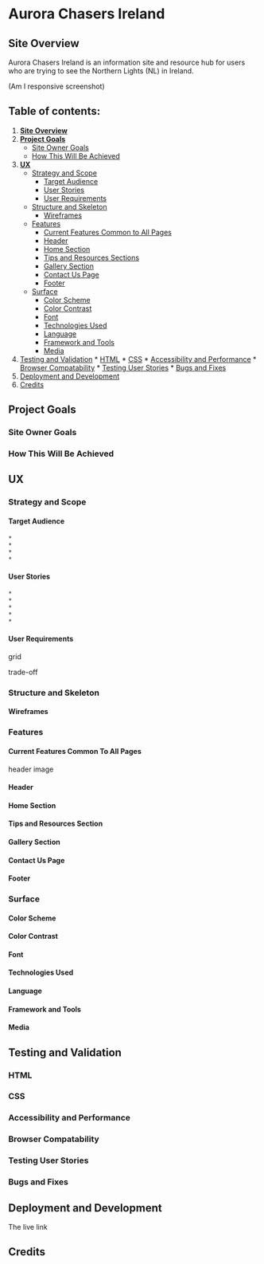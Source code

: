# Aurora Chasers Ireland

## Site Overview
Aurora Chasers Ireland is an information site and resource hub for users who are trying to see the Northern Lights (NL) in Ireland. 

(Am I responsive screenshot)

## Table of contents:
1. [**Site Overview**](#site-overview)
2. [**Project Goals**](#project-goals)
    * [Site Owner Goals](#site-owner-goals)
    * [How This Will Be Achieved](#how-this-will-be-achieved)
3. [**UX**](#ux)
    * [Strategy and Scope](#strategy-and-scope)
        * [Target Audience](#target-audience)
        * [User Stories](#user-stories)
        * [User Requirements](#user-requirements)
    * [Structure and Skeleton](#structure-and-skeleton)
        * [Wireframes](#wireframes)
    * [Features](#features)
        * [Current Features Common to All Pages](#current-features-common-to-all-pages)
        * [Header](#header)
        * [Home Section](#home-section)
        * [Tips and Resources Sections](#tips-and-resources-section)
        * [Gallery Section](#gallery-section)
        * [Contact Us Page](#contact-us-page)
        * [Footer](#footer)
    * [Surface](#surface)
        * [Color Scheme](#color-scheme)
        * [Color Contrast](#color-contrast)
        * [Font](#font)
        * [Technologies Used](#technologies-used)
        * [Language](#language)
        * [Framework and Tools](#framework-and-tools)
        * [Media](#media)
4. [Testing and Validation](#testing-and-validation)
        * [HTML](#html)
        * [CSS](#css)
        * [Accessibility and Performance](#accessibility-and-performance)
        * [Browser Compatability](#browser-compatability)
        * [Testing User Stories](#testing-user-stories)
        * [Bugs and Fixes](#bugs-and-fixes)
5. [Deployment and Development](#deployment-and-development)
6. [Credits](#credits)

## Project Goals
### Site Owner Goals

### How This Will Be Achieved

## UX
### Strategy and Scope

#### Target Audience
    * 
    *
    *
    *

#### User Stories
    *
    *
    *
    *
    *

#### User Requirements

grid

trade-off

### Structure and Skeleton

#### Wireframes

### Features

#### Current Features Common To All Pages
header image
#### Header
#### Home Section
#### Tips and Resources Section 
#### Gallery Section
#### Contact Us Page
#### Footer

### Surface
#### Color Scheme
#### Color Contrast
#### Font
#### Technologies Used
#### Language
#### Framework and Tools
#### Media

## Testing and Validation
### HTML
### CSS
### Accessibility and Performance
### Browser Compatability
### Testing User Stories
### Bugs and Fixes

## Deployment and Development
The live link

## Credits